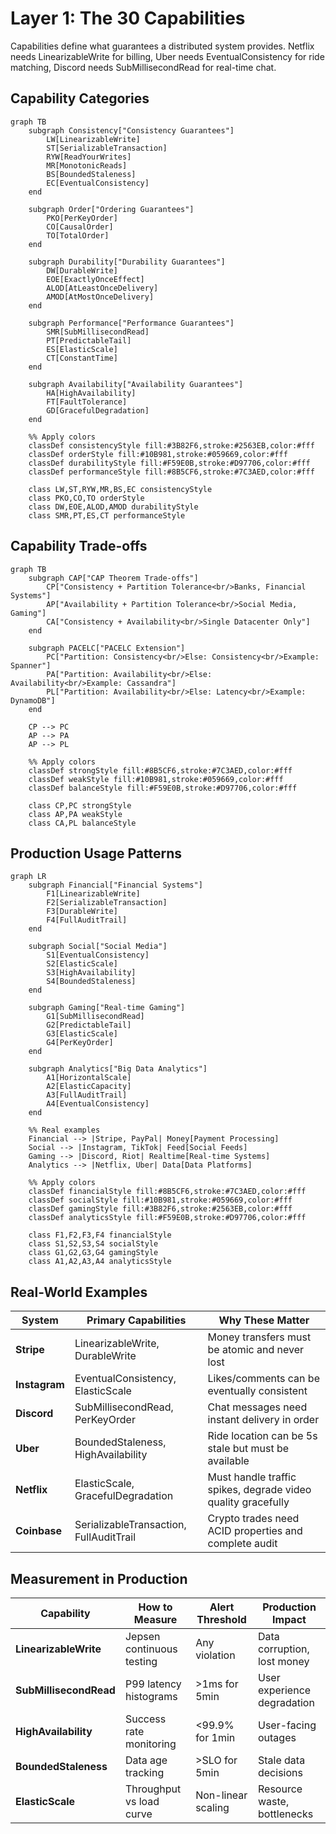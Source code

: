 # Layer 1: The 30 Capabilities

Capabilities define what guarantees a distributed system provides. Netflix needs LinearizableWrite for billing, Uber needs EventualConsistency for ride matching, Discord needs SubMillisecondRead for real-time chat.

## Capability Categories

```mermaid
graph TB
    subgraph Consistency["Consistency Guarantees"]
        LW[LinearizableWrite]
        ST[SerializableTransaction]
        RYW[ReadYourWrites]
        MR[MonotonicReads]
        BS[BoundedStaleness]
        EC[EventualConsistency]
    end

    subgraph Order["Ordering Guarantees"]
        PKO[PerKeyOrder]
        CO[CausalOrder]
        TO[TotalOrder]
    end

    subgraph Durability["Durability Guarantees"]
        DW[DurableWrite]
        EOE[ExactlyOnceEffect]
        ALOD[AtLeastOnceDelivery]
        AMOD[AtMostOnceDelivery]
    end

    subgraph Performance["Performance Guarantees"]
        SMR[SubMillisecondRead]
        PT[PredictableTail]
        ES[ElasticScale]
        CT[ConstantTime]
    end

    subgraph Availability["Availability Guarantees"]
        HA[HighAvailability]
        FT[FaultTolerance]
        GD[GracefulDegradation]
    end

    %% Apply colors
    classDef consistencyStyle fill:#3B82F6,stroke:#2563EB,color:#fff
    classDef orderStyle fill:#10B981,stroke:#059669,color:#fff
    classDef durabilityStyle fill:#F59E0B,stroke:#D97706,color:#fff
    classDef performanceStyle fill:#8B5CF6,stroke:#7C3AED,color:#fff

    class LW,ST,RYW,MR,BS,EC consistencyStyle
    class PKO,CO,TO orderStyle
    class DW,EOE,ALOD,AMOD durabilityStyle
    class SMR,PT,ES,CT performanceStyle
```

## Capability Trade-offs

```mermaid
graph TB
    subgraph CAP["CAP Theorem Trade-offs"]
        CP["Consistency + Partition Tolerance<br/>Banks, Financial Systems"]
        AP["Availability + Partition Tolerance<br/>Social Media, Gaming"]
        CA["Consistency + Availability<br/>Single Datacenter Only"]
    end

    subgraph PACELC["PACELC Extension"]
        PC["Partition: Consistency<br/>Else: Consistency<br/>Example: Spanner"]
        PA["Partition: Availability<br/>Else: Availability<br/>Example: Cassandra"]
        PL["Partition: Availability<br/>Else: Latency<br/>Example: DynamoDB"]
    end

    CP --> PC
    AP --> PA
    AP --> PL

    %% Apply colors
    classDef strongStyle fill:#8B5CF6,stroke:#7C3AED,color:#fff
    classDef weakStyle fill:#10B981,stroke:#059669,color:#fff
    classDef balanceStyle fill:#F59E0B,stroke:#D97706,color:#fff

    class CP,PC strongStyle
    class AP,PA weakStyle
    class CA,PL balanceStyle
```

## Production Usage Patterns

```mermaid
graph LR
    subgraph Financial["Financial Systems"]
        F1[LinearizableWrite]
        F2[SerializableTransaction]
        F3[DurableWrite]
        F4[FullAuditTrail]
    end

    subgraph Social["Social Media"]
        S1[EventualConsistency]
        S2[ElasticScale]
        S3[HighAvailability]
        S4[BoundedStaleness]
    end

    subgraph Gaming["Real-time Gaming"]
        G1[SubMillisecondRead]
        G2[PredictableTail]
        G3[ElasticScale]
        G4[PerKeyOrder]
    end

    subgraph Analytics["Big Data Analytics"]
        A1[HorizontalScale]
        A2[ElasticCapacity]
        A3[FullAuditTrail]
        A4[EventualConsistency]
    end

    %% Real examples
    Financial --> |Stripe, PayPal| Money[Payment Processing]
    Social --> |Instagram, TikTok| Feed[Social Feeds]
    Gaming --> |Discord, Riot| Realtime[Real-time Systems]
    Analytics --> |Netflix, Uber| Data[Data Platforms]

    %% Apply colors
    classDef financialStyle fill:#8B5CF6,stroke:#7C3AED,color:#fff
    classDef socialStyle fill:#10B981,stroke:#059669,color:#fff
    classDef gamingStyle fill:#3B82F6,stroke:#2563EB,color:#fff
    classDef analyticsStyle fill:#F59E0B,stroke:#D97706,color:#fff

    class F1,F2,F3,F4 financialStyle
    class S1,S2,S3,S4 socialStyle
    class G1,G2,G3,G4 gamingStyle
    class A1,A2,A3,A4 analyticsStyle
```

## Real-World Examples

| System | Primary Capabilities | Why These Matter |
|--------|---------------------|------------------|
| **Stripe** | LinearizableWrite, DurableWrite | Money transfers must be atomic and never lost |
| **Instagram** | EventualConsistency, ElasticScale | Likes/comments can be eventually consistent |
| **Discord** | SubMillisecondRead, PerKeyOrder | Chat messages need instant delivery in order |
| **Uber** | BoundedStaleness, HighAvailability | Ride location can be 5s stale but must be available |
| **Netflix** | ElasticScale, GracefulDegradation | Must handle traffic spikes, degrade video quality gracefully |
| **Coinbase** | SerializableTransaction, FullAuditTrail | Crypto trades need ACID properties and complete audit |

## Measurement in Production

| Capability | How to Measure | Alert Threshold | Production Impact |
|------------|----------------|-----------------|-------------------|
| **LinearizableWrite** | Jepsen continuous testing | Any violation | Data corruption, lost money |
| **SubMillisecondRead** | P99 latency histograms | >1ms for 5min | User experience degradation |
| **HighAvailability** | Success rate monitoring | <99.9% for 1min | User-facing outages |
| **BoundedStaleness** | Data age tracking | >SLO for 5min | Stale data decisions |
| **ElasticScale** | Throughput vs load curve | Non-linear scaling | Resource waste, bottlenecks |